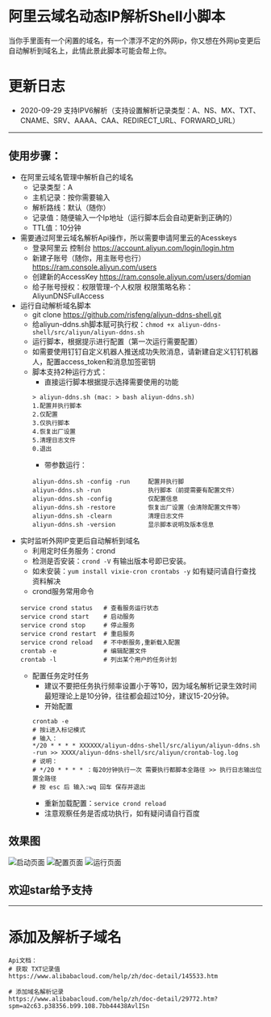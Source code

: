 # 阿里云域名动态IP解析Shell小脚本
当你手里面有一个闲置的域名，有一个漂浮不定的外网ip，你又想在外网ip变更后自动解析到域名上，此情此景此脚本可能会帮上你。
# 更新日志
- 2020-09-29 支持IPV6解析（支持设置解析记录类型：A、NS、MX、TXT、CNAME、SRV、AAAA、CAA、REDIRECT_URL、FORWARD_URL）
---
## 使用步骤：
- 在阿里云域名管理中解析自己的域名
    - 记录类型：A
    - 主机记录：按你需要输入
    - 解析路线：默认（随你）
    - 记录值：随便输入一个Ip地址（运行脚本后会自动更新到正确的）
    - TTL值：10分钟
- 需要通过阿里云域名解析Api操作，所以需要申请阿里云的Acesskeys
    - 登录阿里云 控制台 https://account.aliyun.com/login/login.htm
    - 新建子账号（随你，用主账号也行）https://ram.console.aliyun.com/users
    - 创建新的AccessKey https://ram.console.aliyun.com/users/domian
    - 给子账号授权：权限管理-个人权限 权限策略名称：AliyunDNSFullAccess
- 运行自动解析域名脚本
    - git clone https://github.com/risfeng/aliyun-ddns-shell.git
    - 给aliyun-ddns.sh脚本赋可执行权：`chmod +x aliyun-ddns-shell/src/aliyun/aliyun-ddns.sh`
    - 运行脚本，根据提示进行配置（第一次运行需要配置）
    - 如需要使用钉钉自定义机器人推送成功失败消息，请新建自定义钉钉机器人，配置access_token和消息加签密钥
    - 脚本支持2种运行方式：
        - 直接运行脚本根据提示选择需要使用的功能
        ```
        > aliyun-ddns.sh (mac: > bash aliyun-ddns.sh)
        1.配置并执行脚本
        2.仅配置
        3.仅执行脚本
        4.恢复出厂设置
        5.清理日志文件
        0.退出
        ```
        - 带参数运行：
        ```
        aliyun-ddns.sh -config -run     配置并执行脚
        aliyun-ddns.sh -run             执行脚本（前提需要有配置文件）
        aliyun-ddns.sh -config          仅配置信息
        aliyun-ddns.sh -restore         恢复出厂设置（会清除配置文件等）
        aliyun-ddns.sh -clearn          清理日志文件
        aliyun-ddns.sh -version         显示脚本说明及版本信息
        ```
- 实时监听外网IP变更后自动解析到域名
    - 利用定时任务服务：crond
    - 检测是否安装：`crond -V` 有输出版本号即已安装。
    - 如未安装：`yum install vixie-cron crontabs -y` 如有疑问请自行查找资料解决
    - crond服务常用命令
    ```
    service crond status   # 查看服务运行状态  
    service crond start    # 启动服务
    service crond stop     # 停止服务 
    service crond restart  # 重启服务  
    service crond reload   # 不中断服务,重新载入配置 
    crontab -e             # 编辑配置文件 
    crontab -l             # 列出某个用户的任务计划
    ```
    - 配置任务定时任务
        - 建议不要把任务执行频率设置小于等10，因为域名解析记录生效时间最短理论上是10分钟，往往都会超过10分，建议15-20分钟。
        - 开始配置
        ```
        crontab -e
        # 按i进入标记模式
        # 输入：
        */20 * * * * XXXXXX/aliyun-ddns-shell/src/aliyun/aliyun-ddns.sh -run >> XXXX/aliyun-ddns-shell/src/aliyun/crontab-log.log
        # 说明：
        # */20 * * * * ：每20分钟执行一次 需要执行都脚本全路径 >> 执行日志输出位置全路径
        # 按 esc 后 输入:wq 回车 保存并退出
        ```
        - 重新加载配置：`service crond reload`
        - 注意观察任务是否成功执行，如有疑问请自行百度
## 效果图
![启动页面](https://raw.githubusercontent.com/risfeng/aliyun-ddns-shell/master/src/aliyun/screenshot/ss1.jpg)
![配置页面](https://raw.githubusercontent.com/risfeng/aliyun-ddns-shell/master/src/aliyun/screenshot/ss2.jpg)
![运行页面](https://raw.githubusercontent.com/risfeng/aliyun-ddns-shell/master/src/aliyun/screenshot/ss3.jpg)
## 欢迎star给予支持

---- 
# 添加及解析子域名
```
Api文档：
# 获取 TXT记录值
https://www.alibabacloud.com/help/zh/doc-detail/145533.htm

# 添加域名解析记录
https://www.alibabacloud.com/help/zh/doc-detail/29772.htm?spm=a2c63.p38356.b99.108.7bb44438AvlISn


```